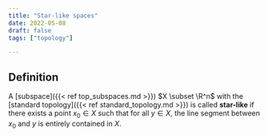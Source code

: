 ```yaml
---
title: "Star-like spaces"
date: 2022-05-08
draft: false
tags: ["topology"]

---
```


## Definition
A [subspace]({{< ref top_subspaces.md >}}) $X \subset \R^n$ with the [standard topology]({{< ref standard_topology.md >}}) is called **star-like** if there exists a point $x_0 \in X$ such that for all $y \in X$, the line segment between $x_0$ and $y$ is entirely contained in $X$. 